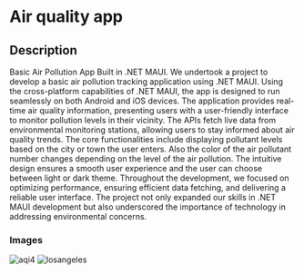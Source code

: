 # Air quality app

## Description

Basic Air Pollution App Built in .NET MAUI. We undertook a project to develop a basic air pollution tracking application using .NET MAUI. Using the cross-platform capabilities of .NET MAUI, the app is designed to run seamlessly on both Android and iOS devices.
The application provides real-time air quality information, presenting users with a user-friendly interface to monitor pollution levels in their vicinity. The APIs fetch live data from environmental monitoring stations, allowing users to stay informed about air quality trends.
The core functionalities include displaying pollutant levels based on the city or town the user enters. Also the color of the air pollutant number changes depending on the level of the air pollution. The intuitive design ensures a smooth user experience and the user can choose between light or dark theme.
Throughout the development, we focused on optimizing performance, ensuring efficient data fetching, and delivering a reliable user interface. The project not only expanded our skills in .NET MAUI development but also underscored the importance of technology in addressing environmental concerns.

### Images

![aqi4](https://github.com/Faariis/Car-selling-site/assets/84626163/eb593adc-4cf8-4a34-a001-693526e84636)
![losangeles](https://github.com/Faariis/Car-selling-site/assets/84626163/4878e8aa-b64d-4051-884d-058c78b3ece4)






